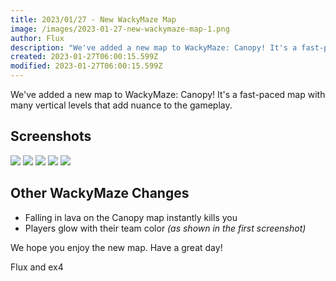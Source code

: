 ```yaml
---
title: 2023/01/27 - New WackyMaze Map
image: /images/2023-01-27-new-wackymaze-map-1.png
author: Flux
description: "We've added a new map to WackyMaze: Canopy! It's a fast-paced map with many vertical levels that add nuance to the gameplay."
created: 2023-01-27T06:00:15.599Z
modified: 2023-01-27T06:00:15.599Z
---
```


We've added a new map to WackyMaze: Canopy! It's a fast-paced map with many vertical levels that add nuance to the gameplay.

## Screenshots

![](/images/2023-01-27-new-wackymaze-map-1.png)
![](/images/2023-01-27-new-wackymaze-map-2.png)
![](/images/2023-01-27-new-wackymaze-map-3.png)
![](/images/2023-01-27-new-wackymaze-map-4.png)
![](/images/2023-01-27-new-wackymaze-map-5.png)

## Other WackyMaze Changes

- Falling in lava on the Canopy map instantly kills you
- Players glow with their team color _(as shown in the first screenshot)_

We hope you enjoy the new map. Have a great day!

Flux and ex4
